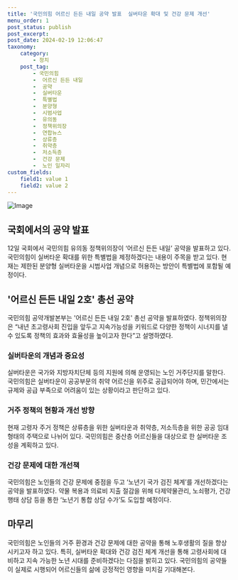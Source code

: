 ```yaml
---
title: '국민의힘 어르신 든든 내일 공약 발표  실버타운 확대 및 건강 문제 개선'
menu_order: 1
post_status: publish
post_excerpt: 
post_date: 2024-02-19 12:06:47
taxonomy:
    category:
        - 정치
    post_tag:
        - 국민의힘
        -  어르신 든든 내일
        -  공약
        -  실버타운
        -  특별법
        -  분양형
        -  시범사업
        -  유의동
        -  정책위의장
        -  연합뉴스
        -  상류층
        -  취약층
        -  저소득층
        -  건강 문제
        -  노인 일자리
custom_fields:
    field1: value 1
    field2: value 2
---
```


![Image](https://imgnews.pstatic.net/image/028/2024/02/12/0002676599_001_20240212221701069.jpg?type=w647)

## 국회에서의 공약 발표
12일 국회에서 국민의힘 유의동 정책위의장이 ‘어르신 든든 내일’ 공약을 발표하고 있다. 국민의힘이 실버타운 확대를 위한 특별법을 제정하겠다는 내용이 주목을 받고 있다. 현재는 제한된 분양형 실버타운을 시범사업 개념으로 허용하는 방안이 특별법에 포함될 예정이다.
## '어르신 든든 내일 2호' 총선 공약
국민의힘 공약개발본부는 '어르신 든든 내일 2호' 총선 공약을 발표하였다. 정책위의장은 “내년 초고령사회 진입을 앞두고 지속가능성을 키워드로 다양한 정책이 시너지를 낼 수 있도록 정책의 효과와 효율성을 높이고자 한다”고 설명하였다.
### 실버타운의 개념과 중요성
실버타운은 국가와 지방자치단체 등의 지원에 의해 운영되는 노인 거주단지를 말한다. 국민의힘은 실버타운이 공공부문의 취약 어르신을 위주로 공급되어야 하며, 민간에서는 규제와 공급 부족으로 어려움이 있는 상황이라고 판단하고 있다.
### 거주 정책의 현황과 개선 방향
현재 고령자 주거 정책은 상류층을 위한 실버타운과 취약층, 저소득층을 위한 공공 임대 형태의 주택으로 나뉘어 있다. 국민의힘은 중산층 어르신들을 대상으로 한 실버타운 조성을 계획하고 있다.
### 건강 문제에 대한 개선책
국민의힘은 노인들의 건강 문제에 중점을 두고 ‘노년기 국가 검진 체계’를 개선하겠다는 공약을 발표하였다. 약물 복용과 의료비 지출 절감을 위해 다제약물관리, 노쇠평가, 건강행태 상담 등을 통한 ‘노년기 통합 상담 수가’도 도입할 예정이다.
## 마무리
국민의힘은 노인들의 거주 환경과 건강 문제에 대한 공약을 통해 노후생활의 질을 향상시키고자 하고 있다. 특히, 실버타운 확대와 건강 검진 체계 개선을 통해 고령사회에 대비하고 지속 가능한 노년 시대를 준비하겠다는 다짐을 밝히고 있다. 국민의힘의 공약들이 실제로 시행되어 어르신들의 삶에 긍정적인 영향을 미치길 기대해본다.
